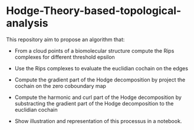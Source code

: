 # Hodge-Theory-based-topological-analysis

This repository aim to propose an algorithm that:
- From a cloud points of a biomolecular structure compute the Rips complexes for different threshold epsilon
- Use the Rips complexes to evaluate the euclidian cochain on the edges
- Compute the gradient part of the Hodge decomposition by project the cochain on the zero coboundary map
- Compute the harmonic and curl part of the Hodge decomposition by substracting the gradient part of the Hodge decomposition to the euclidian cochain

- Show illustration and representation of this processus in a notebook.